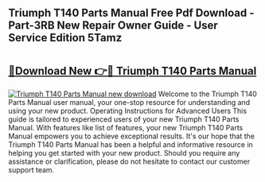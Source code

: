 ## Triumph T140 Parts Manual Free Pdf Download - Part-3RB New Repair Owner Guide - User Service Edition 5Tamz

# <h2><a href="http://cf12913.oget.top/?id=Triumph+T140+Parts+Manual">🔗Download New 👉🔴 Triumph T140 Parts Manual</a></h2>

[![Triumph T140 Parts Manual new download](https://i.imgur.com/5g1atiW.png)](http://cf12913.oget.top/?id=Triumph+T140+Parts+Manual)
Welcome to the Triumph T140 Parts Manual user manual, your one-stop resource for understanding and using your new product. Operating Instructions for Advanced Users This guide is tailored to experienced users of your new Triumph T140 Parts Manual. With features like list of features, your new Triumph T140 Parts Manual empowers you to achieve exceptional results. It's our hope that the Triumph T140 Parts Manual has been a helpful and informative resource in helping you get started with your new product. Should you require any assistance or clarification, please do not hesitate to contact our customer support team.
